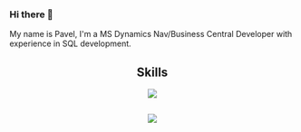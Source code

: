 ### Hi there 👋

My name is Pavel, I'm a MS Dynamics Nav/Business Central Developer with experience in SQL development.

<h2 align="center">Skills </h2>
<p align="center">
  <a href="https://skillicons.dev">
    <img src="https://skillicons.dev/icons?i=cs,visualstudio,vscode,java,idea,postman,azure,postgres" />
  </a>
</p>

<p href="https://discord.gg/onlp" align="center">
    <img alt="" src="https://github-readme-stats.vercel.app/api?username=proninp&theme=tokyonight&show_icons=true">
</p>

<p align="center">
  <a href="https://www.linkedin.com/in/proninp/">
    <img src="https://img.shields.io/badge/LinkedIn-0077B5?style=for-the-badge&logo=linkedin&logoColor=black" />
  </a>
</p>
